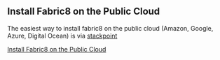 ## Install Fabric8 on the Public Cloud

The easiest way to install fabric8 on the public cloud (Amazon, Google, Azure, Digital Ocean) is via [stackpoint](http://stackpoint.io)

[Install Fabric8 on the Public Cloud](https://stackpoint.io/#/clusters/new?provider=aws&solution=fabric8)